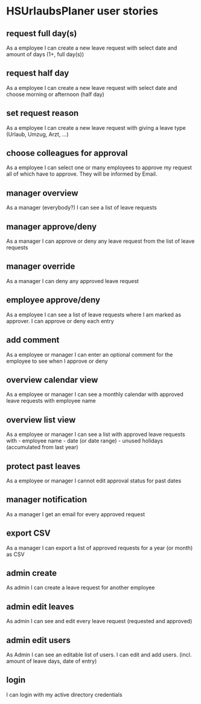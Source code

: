 # HSUrlaubsPlaner user stories

## request full day(s)
As a employee 
I can create a new leave request 
with select date and amount of days (1+, full day(s)) 

## request half day
As a employee 
I can create a new leave request 
with select date and choose morning or afternoon (half day) 

## set request reason
As a employee 
I can create a new leave request 
with giving a leave type (Urlaub, Umzug, Arzt, ...)

## choose colleagues for approval
As a employee
I can select one or many employees to approve my request all of which have to approve. They will be informed by Email.

## manager overview
As a manager (everybody?)
I can see a list of leave requests 

## manager approve/deny
As a manager 
I can approve or deny any leave request from the list of leave requests 

## manager override
As a manager 
I can deny any approved leave request 

## employee approve/deny
As a employee
I can see a list of leave requests where I am marked as approver. I can approve or deny each entry

## add comment
As a employee or manager
I can enter an optional comment for the employee to see when I approve or deny

## overview calendar view
As a employee or manager
I can see a monthly calendar with approved leave requests with employee name

## overview list view
As a employee or manager
I can see a list with approved leave requests with 
    - employee name 
    - date (or date range)
    - unused holidays (accumulated from last year)

## protect past leaves
As a employee or manager 
I cannot edit approval status for past dates

## manager notification
As a manager
I get an email for every approved request

## export CSV
As a manager
I can export a list of approved requests for a year (or month) as CSV

## admin create
As admin
I can create a leave request for another employee

## admin edit leaves
As admin
I can see and edit every leave request (requested and approved)

## admin edit users
As Admin
I can see an editable list of users. I can edit and add users. (incl. amount of leave days, date of entry)

## login
I can login with my active directory credentials
